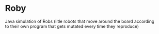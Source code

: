 # Roby
Java simulation of Robs (litle robots that move around the board according to their own program that gets mutated every time they reproduce)
